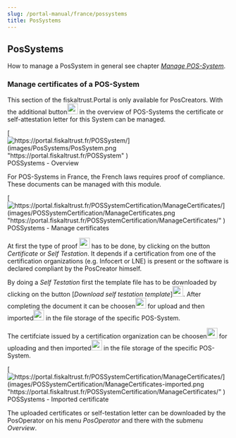 ```yaml
---
slug: /portal-manual/france/possystems
title: PosSystems
---
```


## PosSystems

How to manage a PosSystem in general see chapter [_Manage POS-System_](../handbook-general/possystems.md#manage-pos-system).

### Manage certificates of a POS-System

This section of the fiskaltrust.Portal is only available for PosCreators. With the additional button<img src="../images/Numbers/circle-1o.svg" width="24px" /> in the overview of POS-Systems the certificate or self-attestation letter for this System can be managed.

[![https://portal.fiskaltrust.fr/POSSystem/](images/PosSystems/PosSystem.png "https://portal.fiskaltrust.fr/POSSystem" )](https://portal.fiskaltrust.fr/POSSystem)
POSSystems - Overview

For POS-Systems in France, the French laws requires proof of compliance. These documents can be managed with this module.

[![https://portal.fiskaltrust.fr/POSSystemCertification/ManageCertificates/](images/POSSystemCertification/ManageCertificates.png "https://portal.fiskaltrust.fr/POSSystemCertification/ManageCertificates/" )](https://portal.fiskaltrust.fr/POSSystemCertification/ManageCertificates/)
POSSystems - Manage certificates

At first the type of proof <img src="../images/Numbers/circle-1o.svg" width="24px" /> has to be done, by clicking on the button _Certificate_ or _Self Testation_. It depends if a certification from one of the certification organizations (e.g. Infocert or LNE) is present or the software is declared compliant by the PosCreator himself.

By doing a _Self Testation_ first the template file has to be downloaded by clicking on the button [_Download self testation template_]<img src="../images/Numbers/circle-4o.svg" width="24px" />. After completing the document it can be choosen<img src="../images/Numbers/circle-2o.svg" width="24px" /> for upload and then imported<img src="../images/Numbers/circle-3o.svg" width="24px" /> in the file storage of the specific POS-System.

The certifciate issued by a certification organization can be choosen<img src="../images/Numbers/circle-2o.svg" width="24px" /> for uploading and then imported<img src="../images/Numbers/circle-3o.svg" width="24px" /> in the file storage of the specific POS-System.

[![https://portal.fiskaltrust.fr/POSSystemCertification/ManageCertificates/](images/POSSystemCertification/ManageCertificates-imported.png "https://portal.fiskaltrust.fr/POSSystemCertification/ManageCertificates/" )](https://portal.fiskaltrust.fr/POSSystemCertification/ManageCertificates/)
POSSystems - Imported certificate

The uploaded certificates or self-testation letter can be downloaded by the PosOperator on his menu _PosOperator_ and there with the submenu _Overview_.